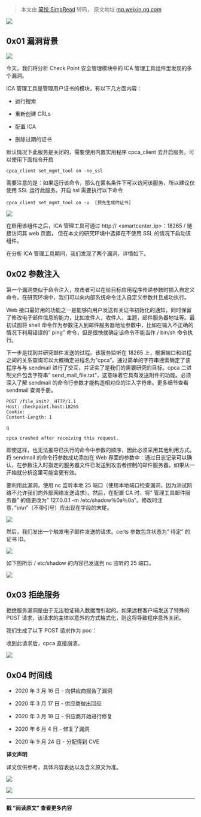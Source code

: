 > 本文由 [简悦 SimpRead](http://ksria.com/simpread/) 转码， 原文地址 [mp.weixin.qq.com](https://mp.weixin.qq.com/s/s44obrBw8kvNQa6dO3Ss0w)

![](https://mmbiz.qpic.cn/mmbiz_png/Ok4fxxCpBb4vsaNtw2cZPyvrb62ooINxy8xdLGUmicBjS7UaiazPaFESiayiau7qIXqjejZOTnUqCjbxYLPgiasTicHw/640?wx_fmt=png)

**0x01 漏洞背景**
-------------

![](https://mmbiz.qpic.cn/mmbiz_png/Ok4fxxCpBb4vsaNtw2cZPyvrb62ooINxzrHQRZ3z5STrgU4KFFllAIYKVNEL57EsnYuQpsyOE63Oyib9aicre4Hw/640?wx_fmt=png)

今天，我们将分析 Check Point 安全管理模块中的 ICA 管理工具组件里发现的多个漏洞。

ICA 管理工具是管理用户证书的模块，有以下几方面内容：

*   运行搜索
    
*   重新创建 CRLs
    
*   配置 ICA
    
*   删除过期的证书
    

默认情况下此服务是关闭的，需要使用内置实用程序 cpca_client 去开启服务。可以使用下面指令开启

```
cpca_client set_mgmt_tool on -no_ssl

```

需要注意的是：如果运行该命令，那么在匿名条件下可以访问该服务，所以建议仅使用 SSL 运行此服务。开启 ssl 需要执行以下命令

```
cpca_client set_mgmt_tool on -u  [预先生成的证书]

```

![](https://mmbiz.qpic.cn/mmbiz_png/Ok4fxxCpBb4vsaNtw2cZPyvrb62ooINxGvdiaRHje8PC8icYzTaZib1k2KbUSvib4laZusKxj7RlprNviahXSY0OvibQ/640?wx_fmt=png)

在启用该组件之后，ICA 管理工具可通过 http:// <smartcenter_ip>：18265 / 链接访问其 web 页面， 但在本文的研究环境中选择在不使用 SSL 的情况下启动该组件。  

在分析 ICA 管理工具期间，我们发现了两个漏洞，详情如下。

**0x02 参数注入**
-------------

第一个漏洞类似于命令注入，攻击者可以在给目标应用程序传递参数时插入自定义命令。在研究环境中，我们可以向内部系统命令注入自定义参数并且成功执行。

Web 接口最好用的功能之一是能够向用户发送有关证书初始化的通知，同时保留了修改电子邮件信息的能力，比如发件人，收件人，主题，邮件服务器地址等。最初试图将 shell 命令作为参数注入到邮件服务器地址参数中，比如在输入不正确的情况下利用错误的” ping” 命令，但是很快就确定该命令不能当作 / bin/sh 命令执行。

下一步是找到并研究邮件发送的过程。该服务监听在 18265 上，根据端口和进程之间的关系查询可以大概确定进程名为”cpca”。通过简单的字符串搜索确定了该程序与与 sendmail 进行了交互，并证实了是我们的需要研究的目标。cpca 二进制文件包含字符串” send_mail_file.txt”，这意味着它具有发送附件的功能。必须深入了解 sendmail 的命令行参数才能构造相对应的注入字符串。更多细节查看 sendmail 查询手册。

```
POST /file_init?_ HTTP/1.1
Host: checkpoint.host:18265
Cookie: _
Content-Length: 1

q

cpca crashed after receiving this request.

```

即使这样，也无法推导已执行的命令中参数的顺序，因此必须采用其他利用方式。将 sendmail 的命令行参数成功添加在 Web 界面的参数中：通过日志记录可以确认，在参数注入时指定的服务器文件已发送到攻击者控制的邮件服务器。如果从一开始就分析这里可能会更有效。

要利用此漏洞，使用 nc 监听本地 25 端口（使用本地端口检查漏洞，因为测试网络不允许我们向外部网络发送请求）。然后，在配置 CA 时，将” 管理工具邮件服务器” 的值更改为” 127.0.0.1 -m /etc/shadow％0a％0a”。修改时注意，”\n\n”（不带引号）应出现在字段的末尾。

![](https://mmbiz.qpic.cn/mmbiz_png/Ok4fxxCpBb4vsaNtw2cZPyvrb62ooINxd0JZPnwjbW1h5bODqddUWX2PUEHSp1CbRatUc5CYLXtibgZnotm3IXg/640?wx_fmt=png)

然后，我们发出一个触发电子邮件发送的请求。certs 参数包含状态为” 待定” 的证书 ID。

![](https://mmbiz.qpic.cn/mmbiz_png/Ok4fxxCpBb4vsaNtw2cZPyvrb62ooINxpGJUOCZr2xIIB0HFza5VM76Bos6wBjpEctA2ic4WjVZaxnQwDlG3YPg/640?wx_fmt=png)

如下图所示 / etc/shadow 的内容已发送到 nc 监听的 25 端口。

![](https://mmbiz.qpic.cn/mmbiz_png/Ok4fxxCpBb4vsaNtw2cZPyvrb62ooINx4Z7mGIicMIjXts0QhVB8hg5XqAHOCdpricPChYRAKrH4mx2QIThYOFuA/640?wx_fmt=png)

**0x03 拒绝服务**
-------------

拒绝服务漏洞是由于无法验证输入数据而引起的。如果远程客户端发送了特殊的 POST 请求，该请求的主体以意外的方式格式化，则这将导致程序意外关闭。

我们生成了以下 POST 请求作为 poc：

收到此请求后，cpca 直接崩溃。

![](https://mmbiz.qpic.cn/mmbiz_png/Ok4fxxCpBb4vsaNtw2cZPyvrb62ooINx1OHUDNYsEmbXgyZV5r4bT53oH5v8AKyKrac7MSgoc9XUvta6iapTJZg/640?wx_fmt=png)

**0x04 时间线**
------------

*   2020 年 3 月 16 日 - 向供应商报告了漏洞
    
*   2020 年 3 月 17 日 - 供应商做出回应
    
*   2020 年 3 月 18 日 - 供应商开始进行修复
    
*   2020 年 6 月 4 日 - 修复了漏洞
    
*   2020 年 9 月 24 日 - 分配得到 CVE
    

**译文声明**  

译文仅供参考，具体内容表达以及含义原文为准。

![](https://mmbiz.qpic.cn/mmbiz_png/Ok4fxxCpBb6OLwHohYU7UjX5anusw3ZzxxUKM0Ert9iaakSvib40glppuwsWytjDfiaFx1T25gsIWL5c8c7kicamxw/640?wx_fmt=png)

![](https://mmbiz.qpic.cn/mmbiz_gif/Ok4fxxCpBb5ZMeq0JBK8AOH3CVMApDrPvnibHjxDDT1mY2ic8ABv6zWUDq0VxcQ128rL7lxiaQrE1oTmjqInO89xA/640?wx_fmt=gif)  

------------------------------------------------------------------------------------------------------------------------------------------------

  

**戳 “阅读原文” 查看更多内容**